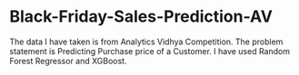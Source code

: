 # Black-Friday-Sales-Prediction-AV

The data I have taken is from Analytics Vidhya Competition.
The problem statement is Predicting Purchase price of a Customer.
I have used Random Forest Regressor and XGBoost.
